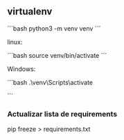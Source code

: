 #

## virtualenv

´´´bash
python3 -m venv venv
´´´

linux:

´´´bash
source venv/bin/activate
´´´

Windows:

´´´bash
.\venv\Scripts\activate

´´´

### Actualizar lista de requirements

pip freeze > requirements.txt
